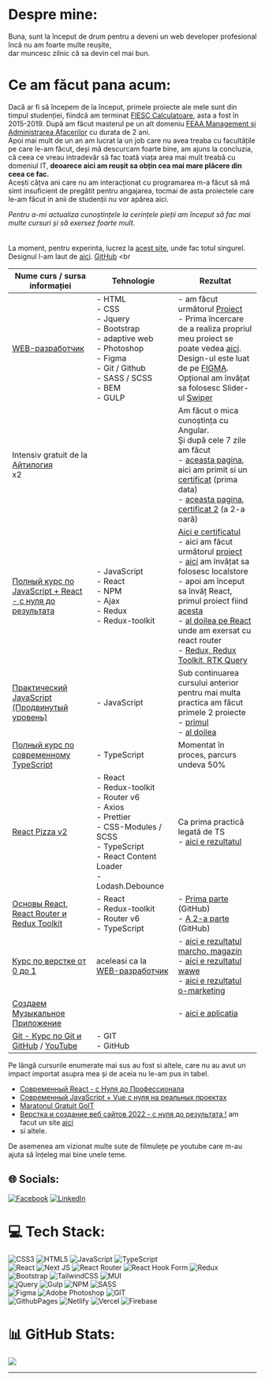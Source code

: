 # Despre mine:

Buna, sunt la început de drum pentru a deveni un web developer profesional <br>
încă nu am foarte multe reușite, <br>
dar muncesc zilnic că sa devin cel mai bun.

# Ce am făcut pana acum:

Dacă ar fi să începem de la început, primele proiecte ale mele sunt din timpul studenției, fiindcă am terminat [FIESC Calculatoare](https://fiesc.usv.ro/), asta a fost în 2015-2019. După am făcut masterul pe un alt domeniu [FEAA Management și Administrarea Afacerilor](https://feaa.usv.ro/) cu durata de 2 ani.<br>
Apoi mai mult de un an am lucrat la un job care nu avea treaba cu facultățile pe care le-am făcut, deși mă descurcam foarte bine, am ajuns la concluzia, că ceea ce vreau intradevăr să fac toată viața area mai mult treabă cu domeniul IT, **deoarece aici am reușit sa obțin cea mai mare plăcere din ceea ce fac.** <br>
Acești câțva ani care nu am interacționat cu programarea m-a făcut să mă simt insuficient de pregătit pentru angajarea, tocmai de asta proiectele care le-am făcut in anii de studenții nu vor apărea aici.

_Pentru a-mi actualiza cunoștințele la cerințele pieții am început să fac mai multe cursuri și să exersez foarte mult_.  
<br>
<br>
La moment, pentru experinta, lucrez la [acest site](https://millor-eight.vercel.app), unde fac totul singurel. Designul l-am laut de [aici](https://www.figma.com/file/eNqducvk6OQwmXoz7hVHQu/%D0%A1%D0%B0%D0%B9%D1%82-%D0%BA%D0%BE%D1%84%D0%B5?type=design&node-id=0%3A1&mode=design&t=vWGUa2ht35S95xyE-1). [GitHub](https://github.com/BCristin/millor)
<br
<br>


| Nume curs / sursa informației                                                                                                               | Tehnologie                                                                                                                                                     | Rezultat                                                                                                                                                                                                                                                                                                                                                                                                                                                                                                                                                                 |
| ------------------------------------------------------------------------------------------------------------------------------------------- | -------------------------------------------------------------------------------------------------------------------------------------------------------------- | ------------------------------------------------------------------------------------------------------------------------------------------------------------------------------------------------------------------------------------------------------------------------------------------------------------------------------------------------------------------------------------------------------------------------------------------------------------------------------------------------------------------------------------------------------------------------ |
| [WEB-разработчик](https://www.udemy.com/course/webdeveloper/)                                                                               | - HTML<br> - CSS<br> - Jquery<br> - Bootstrap<br> - adaptive web<br> - Photoshop<br> - Figma<br> - Git / Github<br> - SASS / SCSS<br> - BEM<br> - GULP         | - am făcut următorul [Proiect](https://bcristin.github.io/pulse/src/)<br> - Prima încercare de a realiza propriul meu proiect se poate vedea [aici](https://bcristin.github.io/first-my-project/). <br>Design-ul este luat de pe [FIGMA](https://www.figma.com/file/NlH3naDNbp8x1rGeS27GLy/Freelancer-portfolio?t=mMMPO9gbuVeqJevz-6).<br> Opțional am învățat sa folosesc Slider-ul [Swiper](https://swiperjs.com/) <br>                                                                                                                                                |
| Intensiv gratuit de la [Айтилогия](https://itlogia.ru/)<br>x2                                                                               |                                                                                                                                                                | Am făcut o mica cunoștința cu Angular. <br>Și după cele 7 zile am făcut <br>- [aceasta pagina](https://bcristin.github.io/cars-hw/), aici am primit si un [certificat](https://itlogia.ru/upload/images/intensive-participant-certificate/1670822876Q7AEr.jpeg) (prima data)<br> - [aceasta pagina](https://bcristin.github.io/burgers/), [certificat 2](https://itlogia.ru/upload/images/intensive-participant-certificate/1684217361NpJmb.jpeg) (a 2-a oară)                                                                                                           |
| [Полный курс по JavaScript + React - с нуля до результата](https://www.udemy.com/course/javascript_full/)                                   | - JavaScript<br> - React<br> - NPM<br> - Ajax<br> - Redux<br>- Redux-toolkit                                                                                   | [Aici e certificatul](https://www.udemy.com/certificate/UC-10f17cb5-cb9a-40b8-9675-6e4241a07f2b/)<br> - aici am făcut următorul [proiect](https://bcristin.github.io/learnJS_food/)<br> - [aici](https://bcristin.github.io/Customizator/dist/) am învățat sa folosesc localstore<br> - apoi am început sa învăț React, primul proiect fiind [acesta](https://first-my-project-qe53.vercel.app/)<br> - [al doilea pe React](https://marvel-mcc6.vercel.app/) unde am exersat cu react router<br> - [Redux, Redux Toolkit, RTK Query](https://homework-redux.vercel.app/) |
| [Практический JavaScript (Продвинутый уровень)](https://www.udemy.com/course/javascript_practice/)                                          | - JavaScript<br>                                                                                                                                               | Sub continuarea cursului anterior pentru mai multa practica am făcut primele 2 proiecte <br> - [primul](https://bcristin.github.io/learnJS_Picture/dist/)<br> - [al doilea](https://bcristin.github.io/learnJS_Window/dist/)                                                                                                                                                                                                                                                                                                                                             |
| [Полный курс по современному TypeScript](https://www.udemy.com/course/modern_typescript/)                                                   | - TypeScript                                                                                                                                                   | Momentat în proces, parcurs undeva 50%                                                                                                                                                                                                                                                                                                                                                                                                                                                                                                                                   |
| [React Pizza v2](https://www.youtube.com/playlist?list=PL0FGkDGJQjJG9eI85xM1_iLIf6BcEdaNl)                                                  | - React<br>- Redux-toolkit<br>- Router v6<br>- Axios <br>- Prettier <br>- CSS-Modules / SCSS <br>- TypeScript <br>- React Content Loader <br>- Lodash.Debounce | Ca prima practică legată de TS <br> - [aici e rezultatul](https://react-pizza-archankov.vercel.app/)                                                                                                                                                                                                                                                                                                                                                                                                                                                                     |
| [Основы React, React Router и Redux Toolkit](https://purpleschool.ru/course/react-redux)                                                    | - React<br>- Redux-toolkit<br>- Router v6<br>- TypeScript                                                                                                      | - [Prima parte](https://github.com/BCristin/journal-purple-school) (GitHub)<br> - [A 2-a parte](https://github.com/BCristin/pizza-app) (GitHub)                                                                                                                                                                                                                                                                                                                                                                                                                          |
| [Курс по верстке от 0 до 1](https://from0to1.com.ua/)                                                                                       | aceleasi ca la [WEB-разработчик](https://www.udemy.com/course/webdeveloper/)                                                                                   | - [aici e rezultatul marcho, magazin](https://bcristin.github.io/marcho/dist/)<br> - [aici e rezultatul wawe](https://bcristin.github.io/wawe/)<br> - [aici e rezultatul o-marketing](https://bcristin.github.io/o-marketing/)                                                                                                                                                                                                                                                                                                                                           |
| [Создаем Музыкальное Приложение](https://www.youtube.com/watch?v=ILkLgKGgels)                                                               |                                                                                                                                                                | - [aici e aplicatia](https://main--fancy-cannoli-530781.netlify.app/)                                                                                                                                                                                                                                                                                                                                                                                                                                                                                                    |
| [Git - Курс по Git и GitHub](https://www.udemy.com/course/git-github-ru/?couponCode=GITRUNOV2023) / [YouTube](https://youtu.be/O00FTZDxD0o) | - GIT<br>- GitHub                                                                                                                                              |                                                                                                                                                                                                                                                                                                                                                                                                                                                                                                                                                                          |

Pe lângă cursurile enumerate mai sus au fost si altele, care nu au avut un impact importat asupra mea și de aceia nu le-am pus in tabel.

- [Современный React - с Нуля до Профессионала](https://www.udemy.com/course/react-np/)
- [Современный JavaScript + Vue с нуля на реальных проектах](https://www.udemy.com/course/modern-javascript-from-beginning/)
- [Maratonul Gratuit GoIT](https://m.goit.global/ro/)
- [Верстка и создание веб сайтов 2022 - с нуля до результата !](https://www.udemy.com/course/dmitrii-fokeev-web-dev-essential/) am facut un site [aici ](https://bcristin.github.io/Fokeev_2/src/)
- si altele.

De asemenea am vizionat multe sute de filmulețe pe youtube care m-au ajuta să înțeleg mai bine unele teme.

## 🌐 Socials:

[![Facebook](https://img.shields.io/badge/Facebook-%231877F2.svg?logo=Facebook&logoColor=white)](https://www.facebook.com/tianncristian/)
[![LinkedIn](https://img.shields.io/badge/LinkedIn-%230077B5.svg?logo=linkedin&logoColor=white)](https://www.linkedin.com/in/cristin-balan-793471109/)

# 💻 Tech Stack:

![CSS3](https://img.shields.io/badge/css3-%231572B6.svg?style=for-the-badge&logo=css3&logoColor=white)
![HTML5](https://img.shields.io/badge/html5-%23E34F26.svg?style=for-the-badge&logo=html5&logoColor=white)
![JavaScript](https://img.shields.io/badge/javascript-%23323330.svg?style=for-the-badge&logo=javascript&logoColor=%23F7DF1E)
![TypeScript](https://img.shields.io/badge/typescript-%23007ACC.svg?style=for-the-badge&logo=typescript&logoColor=white) <br>
![React](https://img.shields.io/badge/react-%2320232a.svg?style=for-the-badge&logo=react&logoColor=%2361DAFB)
![Next JS](https://img.shields.io/badge/Next-black?style=for-the-badge&logo=next.js&logoColor=white)
![React Router](https://img.shields.io/badge/React_Router-CA4245?style=for-the-badge&logo=react-router&logoColor=white)
![React Hook Form](https://img.shields.io/badge/React%20Hook%20Form-%23EC5990.svg?style=for-the-badge&logo=reacthookform&logoColor=white)
![Redux](https://img.shields.io/badge/redux-%23593d88.svg?style=for-the-badge&logo=redux&logoColor=white) <br>
![Bootstrap](https://img.shields.io/badge/bootstrap-%238511FA.svg?style=for-the-badge&logo=bootstrap&logoColor=white)
![TailwindCSS](https://img.shields.io/badge/tailwindcss-%2338B2AC.svg?style=for-the-badge&logo=tailwind-css&logoColor=white)
![MUI](https://img.shields.io/badge/MUI-%230081CB.svg?style=for-the-badge&logo=mui&logoColor=white) <br>
![jQuery](https://img.shields.io/badge/jquery-%230769AD.svg?style=for-the-badge&logo=jquery&logoColor=white)
![Gulp](https://img.shields.io/badge/GULP-%23CF4647.svg?style=for-the-badge&logo=gulp&logoColor=white)
![NPM](https://img.shields.io/badge/NPM-%23CB3837.svg?style=for-the-badge&logo=npm&logoColor=white)
![SASS](https://img.shields.io/badge/SASS-hotpink.svg?style=for-the-badge&logo=SASS&logoColor=white) <br>
![Figma](https://img.shields.io/badge/figma-%23F24E1E.svg?style=for-the-badge&logo=figma&logoColor=white)
![Adobe Photoshop](https://img.shields.io/badge/adobe%20photoshop-%2331A8FF.svg?style=for-the-badge&logo=adobe%20photoshop&logoColor=white)
![GIT](https://img.shields.io/badge/Git-fc6d26?style=for-the-badge&logo=git&logoColor=white)<br>
![GithubPages](https://img.shields.io/badge/github%20pages-121013?style=for-the-badge&logo=github&logoColor=white)
![Netlify](https://img.shields.io/badge/netlify-%23000000.svg?style=for-the-badge&logo=netlify&logoColor=#00C7B7)
![Vercel](https://img.shields.io/badge/vercel-%23000000.svg?style=for-the-badge&logo=vercel&logoColor=white)
![Firebase](https://img.shields.io/badge/firebase-%23039BE5.svg?style=for-the-badge&logo=firebase)

# 📊 GitHub Stats:

![](https://github-readme-stats.vercel.app/api/top-langs/?username=BCristin&theme=react&hide_border=true&include_all_commits=false&count_private=false&layout=compact)

---
